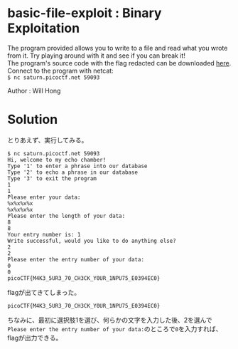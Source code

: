 # basic-file-exploit : Binary Exploitation

The program provided allows you to write to a file and read what you wrote from it. Try playing around with it and see if you can break it!  
The program's source code with the flag redacted can be downloaded [here](program-redacted.c).  
Connect to the program with netcat:  
`$ nc saturn.picoctf.net 59093`

Author : Will Hong

# Solution

とりあえず、実行してみる。
```
$ nc saturn.picoctf.net 59093
Hi, welcome to my echo chamber!
Type '1' to enter a phrase into our database
Type '2' to echo a phrase in our database
Type '3' to exit the program
1
1
Please enter your data:
%x%x%x%x
%x%x%x%x
Please enter the length of your data:
8
8
Your entry number is: 1
Write successful, would you like to do anything else?
2
2
Please enter the entry number of your data:
0
0
picoCTF{M4K3_5UR3_70_CH3CK_Y0UR_1NPU75_E0394EC0}
```
flagが出てきてしまった。

`picoCTF{M4K3_5UR3_70_CH3CK_Y0UR_1NPU75_E0394EC0}`

ちなみに、最初に選択肢1を選び、何らかの文字を入力した後、2を選んで`Please enter the entry number of your data:`のところで`0`を入力すれば、flagが出力できる。
